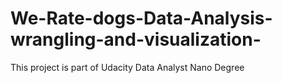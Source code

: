 # We-Rate-dogs-Data-Analysis-wrangling-and-visualization-
This project is part of Udacity Data Analyst Nano Degree
